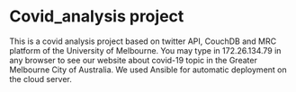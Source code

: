 # Covid_analysis project

This is a covid analysis project based on twitter API, CouchDB and MRC platform of the University of Melbourne. You may type in 172.26.134.79 in any browser to see our website about covid-19 topic in the Greater Melbourne City of Australia. We used Ansible for automatic deployment on the cloud server.
